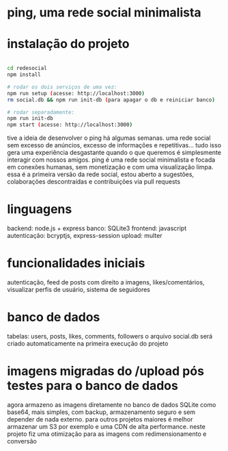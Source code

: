 # ping, uma rede social minimalista

# instalação do projeto
```bash

cd redesocial
npm install

# rodar os dois serviços de uma vez:
npm run setup (acesse: http://localhost:3000)
rm social.db && npm run init-db (para apagar o db e reiniciar banco)

# rodar separadamente:
npm run init-db
npm start (acesse: http://localhost:3000)
```

tive a ideia de desenvolver o ping há algumas semanas. uma rede social sem excesso de anúncios, excesso de informações e repetitivas... tudo isso gera uma experiência desgastante quando o que queremos é simplesmente interagir com nossos amigos. ping é uma rede social minimalista e focada em conexões humanas, sem monetização e com uma visualização limpa. essa é a primeira versão da rede social, estou aberto a sugestões, colaborações descontraídas e contribuições via pull requests

# linguagens
backend: node.js + express
banco: SQLite3
frontend: javascript
autenticação: bcryptjs, express-session 
upload: multer

# funcionalidades iniciais 
autenticação, 
feed de posts com direito a imagens,
likes/comentários,
visualizar perfis de usuário,
sistema de seguidores

# banco de dados
tabelas: users, posts, likes, comments, followers
o arquivo social.db será criado automaticamente na primeira execução do projeto

# imagens migradas do /upload pós testes para o banco de dados
agora armazeno as imagens diretamente no banco de dados SQLite como base64, mais simples, com backup, armazenamento seguro e sem depender de nada externo. para outros projetos maiores é melhor armazenar um S3 por exemplo e uma CDN de alta performance. neste projeto fiz uma otimização para as imagens com redimensionamento e conversão